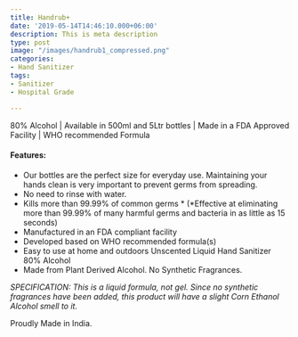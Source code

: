 ```yaml
---
title: Handrub+
date: '2019-05-14T14:46:10.000+06:00'
description: This is meta description
type: post
image: "/images/handrub1_compressed.png"
categories:
- Hand Sanitizer
tags:
- Sanitizer
- Hospital Grade

---
```

80% Alcohol |  Available in 500ml and 5Ltr bottles | Made in a FDA Approved Facility | WHO recommended Formula

#### Features:

* Our bottles are the perfect size for everyday use. Maintaining your hands clean is very important to prevent germs from spreading.
* No need to rinse with water.
* Kills more than 99.99% of common germs * (*Effective at eliminating more than 99.99% of many harmful germs and bacteria in as little as 15 seconds)
* Manufactured in an FDA compliant facility
* Developed based on WHO recommended formula(s)
* Easy to use at home and outdoors Unscented Liquid Hand Sanitizer 80% Alcohol
* Made from Plant Derived Alcohol. No Synthetic Fragrances.

_SPECIFICATION: This is a liquid formula, not gel. Since no synthetic fragrances have been added, this product will have a slight Corn Ethanol Alcohol smell to it._

Proudly Made in India.